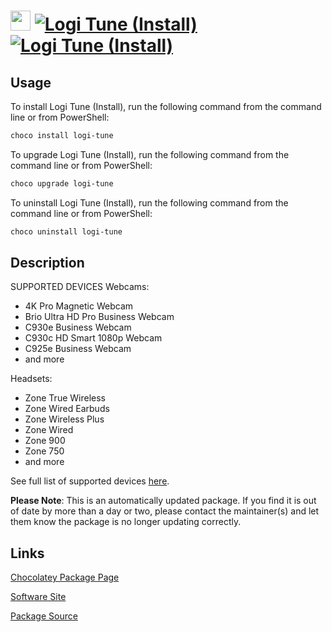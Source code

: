 # <img src="https://rawcdn.githack.com/strausmann/ChocolateyPackages/ab54d278870d964cb06908e77a67b3f4515ba02e/icons/logi-tune.png" width="32" height="32"/> [![Logi Tune (Install)](https://img.shields.io/chocolatey/v/logi-tune.svg?label=Logi+Tune+(Install))](https://community.chocolatey.org/packages/logi-tune) [![Logi Tune (Install)](https://img.shields.io/chocolatey/dt/logi-tune.svg)](https://community.chocolatey.org/packages/logi-tune)

## Usage

To install Logi Tune (Install), run the following command from the command line or from PowerShell:

```powershell
choco install logi-tune
```

To upgrade Logi Tune (Install), run the following command from the command line or from PowerShell:

```powershell
choco upgrade logi-tune
```

To uninstall Logi Tune (Install), run the following command from the command line or from PowerShell:

```powershell
choco uninstall logi-tune
```

## Description

SUPPORTED DEVICES
Webcams:

* 4K Pro Magnetic Webcam
* Brio Ultra HD Pro Business Webcam
* C930e Business Webcam
* C930c HD Smart 1080p Webcam
* C925e Business Webcam
* and more

Headsets:

* Zone True Wireless
* Zone Wired Earbuds
* Zone Wireless Plus
* Zone Wired
* Zone 900
* Zone 750
* and more

See full list of supported devices [here](https://prosupport.logi.com/hc/articles/360062762853).

**Please Note**: This is an automatically updated package. If you find it is out of date by more than a day or two, please contact the maintainer(s) and let them know the package is no longer updating correctly.


## Links

[Chocolatey Package Page](https://community.chocolatey.org/packages/logi-tune)

[Software Site](https://www.logitech.com/en-us/video-collaboration/software/logi-tune-software.html)

[Package Source](https://github.com/strausmann/ChocolateyPackages/tree/master/automatic/logi-tune)

